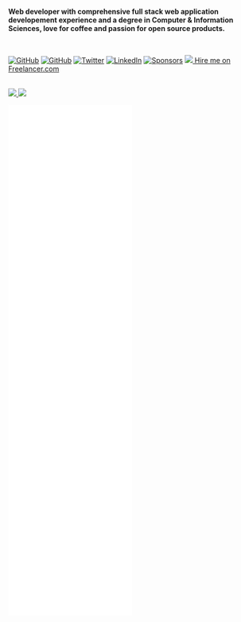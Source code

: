 <p align="center">

  **Web developer with comprehensive full stack web application developement experience and a degree in Computer & Information Sciences, love for coffee and passion for open source products.**

  <br />

  <a href="https://mubaidr.js.org" target="_blank"><img src="https://img.shields.io/website?up_message=mubaidr.js.org&url=https%3A%2F%2Fmubaidr.js.org" alt="GitHub"></a>
  <a href="https://github.com/mubaidr" target="_blank"><img src="https://img.shields.io/github/followers/mubaidr.svg?label=GitHub&style=social" alt="GitHub"></a>
  <a href="https://twitter.com/mubaidr" target="_blank"><img src="https://img.shields.io/twitter/follow/mubaidr?label=Twitter&style=social" alt="Twitter"></a>
  <a href="https://www.linkedin.com/in/mubaidr" target="_blank"><img src="https://img.shields.io/badge/LinkedIn--_.svg?style=social&logo=linkedin" alt="LinkedIn"></a>
  <a href="https://github.com/sponsors/mubaidr" target="_blank"><img src="https://img.shields.io/badge/Sponsors--_.svg?style=social&logo=github&logoColor=EA4AAA" alt="Sponsors"></a>
  <a href="https://www.freelancer.com/affiliates/email/12056391/"><img src="https://www.freelancer.com/static/css/images/landingpage/hireme-widget-builder/fl-bird-icon.png"> Hire me on Freelancer.com</a>

  <br />

 <a href="https://profile.codersrank.io/user/mubaidr" target="_blank"> 
  <img
    src="https://cr-ss-service.azurewebsites.net/api/ScreenShot?branding=false&widget=summary&username=mubaidr"
  />
  <img
    src="https://cr-skills-chart-widget.azurewebsites.net/api/api?branding=false&username=mubaidr&height=32"
  />
 </a>

 ![github-metrics](./github-metrics.svg)

</p>
